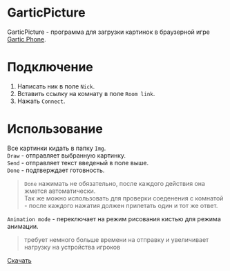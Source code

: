 # GarticPicture
GarticPicture - программа для загрузки картинок в браузерной игре [Gartic Phone](https://garticphone.com).
# Подключение
1. Написать ник в поле `Nick`.
2. Вставить ссылку на комнату в поле `Room link`.
3. Нажать `Connect`.
# Использование
Все картинки кидать в папку `Img`.  
`Draw` - отправляет выбранную картинку.  
`Send` - отправляет текст введеный в поле выше.  
`Done` - подтверждает готовность.  
>`Done` нажимать не обязательно, после каждого действия она жмется автоматически.  
>Так же можно использовать для проверки соеденения с комнатой - после каждого нажатия должен прилетать один и тот же ответ.  

`Animation mode` - переключает на режим рисования кистью для режима анимации.  
>требует немного больше времени на отправку и увеличивает нагрузку на устройства игроков 

[Скачать](https://github.com/Megum13/GarticPicture/releases/download/v1.5/GarticPicture.rar)
